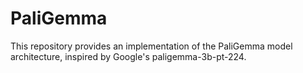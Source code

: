# PaliGemma
This repository provides an implementation of the PaliGemma model architecture, inspired by Google's paligemma-3b-pt-224.
